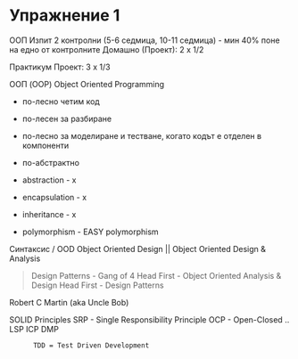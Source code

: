 # Упражнение 1

ООП
  Изпит
  2 контролни (5-6 седмица, 10-11 седмица) - мин 40% поне на едно от контролните
  Домашно (Проект): 2 x 1/2

Практикум
  Проект: 3 x 1/3

ООП (OOP)
Object Oriented Programming
  - по-лесно четим код
  - по-лесен за разбиране
  - по-лесно за моделиране и тестване, когато кодът е отделен в компоненти
  - по-абстрактно

- abstraction - x
- encapsulation - x
- inheritance - x
- polymorphism - EASY polymorphism

Синтаксис / OOD Object Oriented Design || Object Oriented Design & Analysis
  > Design Patterns - Gang of 4
  > Head First - Object Oriented Analysis & Design
  > Head First - Design Patterns

Robert C Martin (aka Uncle Bob)

SOLID Principles
SRP - Single Responsibility Principle
OCP - Open-Closed ..
LSP
ICP
DMP

          TDD = Test Driven Development
